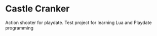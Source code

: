 # Castle Cranker
 Action shooter for playdate. Test project for learning Lua and Playdate programming

